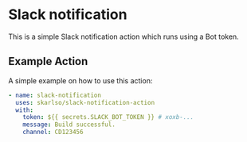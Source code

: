# Slack notification

This is a simple Slack notification action which runs using a Bot token.

## Example Action

A simple example on how to use this action:

```yaml
- name: slack-notification
  uses: skarlso/slack-notification-action
  with:
    token: ${{ secrets.SLACK_BOT_TOKEN }} # xoxb-...
    message: Build successful.
    channel: CD123456
```
